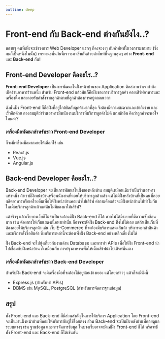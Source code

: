 ```yaml
---
outline: deep
---
```


# Front-end กับ Back-end ต่างกันยังไง..?

หลายๆ คนที่เพิ่งจะเข้าวงการ Web Developer แรกๆ ก็คงจะงงๆ กับคำศัพท์ในวงการมากมาย (ซึ่งผมก็เป็นหนึ่งในนั้น) เพราะฉะนั้นวันนี้เราจะมาเริ่มกันด้วยคำศัพท์พื้นฐานสุดๆ อย่าง **Front-end** และ **Back-end** กัน!

## Front-end Developer คืออะไร..?

**Front-end Developer** เป็นการพัฒนาในฝั่งหน้าบ้านของ Application คิดสภาพว่าเรากำลังเปิดร้านอาหารร้านหนึ่ง สำหรับ Front-end แล้วมันก็คือฝั่งของการบริการลูกค้า คอยเสิร์ฟอาหารและเครื่องดื่ม และคอยรับคำสั่งจากลูกค้าตามที่ลูกค้าต้องการอยู่ตลอดเวลา

ดังนั้นฝั่ง Front-end ก็คือฝั่งที่อยู่ใกล้ชิดกับลูกค้ามากที่สุด จึงต้องมีความสะดวกและเข้าถึงง่าย และเร็วอีกด้วย ลองสมมุติว่าร้านอาหารมีพนักงานบริการที่บริการลูกค้าไม่ดี แถมช้าอีก คิดว่าลูกค้าจะพอใจไหมล่ะ?

### เครื่องมือพัฒนาสำหรับชาว Front-end Developer

ก็จะมีเครื่องมือมากมายให้เลือกใช้ เช่น
- React.js
- Vue.js
- Angular.js

## Back-end Developer คืออะไร..?

Back-end Developer จะเป็นการพัฒนาในฝั่งของหลังบ้าน สมมุติเหมือนเดิมว่าเป็นร้านอาหารแห่งหนึ่ง ถ้าเรามีฝั่งหน้าบ้านหรือพนักงานที่คอยให้บริการลูกค้าแล้ว แต่ไม่มีฝั่งหลังบ้านที่เป็นคนที่คอยผลิตอาหารหรือเครื่องดื่มเพื่อให้ฝั่งหน้าบ้านคอยนำไปเสิร์ฟ คำถามคือแล้วจะมีฝั่งหน้าบ้านไปทำไมกัน ในเมื่อบริการลูกค้าแล้วแต่ดันไม่มีของมาให้เสิร์ฟ?

แต่จริงๆ แล้วเว็บบางเว็บก็ไม่จำเป็นจะต้องมีฝั่ง Back-end ก็ได้ หากไม่ได้มีระบบที่มีความซับซ้อนมาก เช่น ต้องการให้เว็บแสดงเนื้อหาเท่านั้น ก็อาจจะตัดฝั่ง Back-end ทิ้งไปได้เลย แต่ถ้าเป็นเว็บที่ต้องคอยให้บริการลูกค้า เช่น เว็บ E-Commerce ที่จะต้องมีบริการแสดงสินค้า บริการตะกล้าสินค้า และบริการสั่งซื้อสินค้า ซึ่งบริการเหล่านี้จะต้องเพิ่งฝั่ง Back-end อย่างหลีกเลี่ยงไม่ได้

ฝั่ง Back-end จะไปยุ่งเกี่ยวกับงานด้าน Database และการทำ APIs เพื่อให้ฝั่ง Front-end นำไปเชื่อมกับฝั่งหน้าบ้าน ก็เหมือนกับ การปรุงอาหารเพื่อให้เด็กเสิร์ฟนำไปเสิร์ฟนั่นเอง

### เครื่องมือพัฒนาสำหรับชาว Back-end Developer

สำหรับฝั่ง Back-end จะมีเครื่องมือที่จะต้องใช้อยู่ค่อนข้างเยอะ แต่โดยคร่าวๆ แล้วก็จะมีดังนี้

- Express.js (สำหรับทำ APIs)
- DBMS เช่น MySQL, PostgreSQL (สำหรับการจัดการฐานข้อมูล)

## สรุป

ทั้ง Front-end และ Back-end ก็มีส่วนสำคัญในการให้บริการ Application โดย Front-end จะเป็นงานฝั่งหน้าบ้านที่คอยให้บริการกับผู้ใช้โดยตรง ส่วน Back-end จะเป็นฝั่งหลังบ้านที่คอยดูแลระบบต่างๆ เช่น ฐานข้อมูล และการจัดการข้อมูล ในบางเว็บอาจจะมีแค่ฝั่ง Front-end ก็ได้ หรือจะมีทั้ง Front-end และ Back-end ก็ได้เช่นกัน